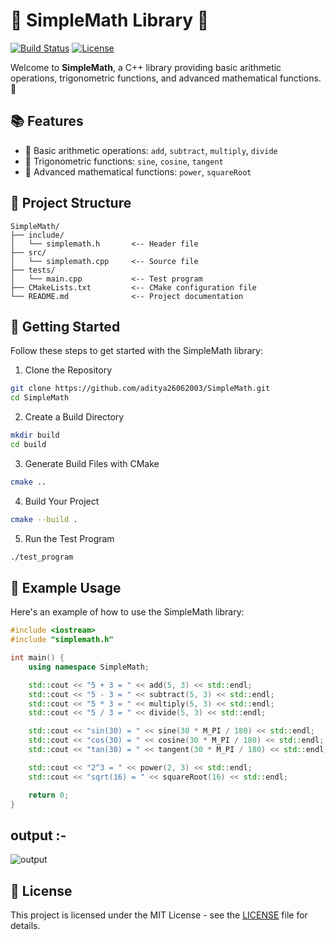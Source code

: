# 🎉 SimpleMath Library 🎉

[![Build Status](https://img.shields.io/badge/build-passing-brightgreen.svg)](https://shields.io)
[![License](https://img.shields.io/badge/license-MIT-blue.svg)](https://opensource.org/licenses/MIT)

Welcome to **SimpleMath**, a C++ library providing basic arithmetic operations, trigonometric functions, and advanced mathematical functions. 🌟

## 📚 Features
- 🔢 Basic arithmetic operations: `add`, `subtract`, `multiply`, `divide`
- 📐 Trigonometric functions: `sine`, `cosine`, `tangent`
- 🚀 Advanced mathematical functions: `power`, `squareRoot`

## 📂 Project Structure
```plaintext
SimpleMath/
├── include/
│   └── simplemath.h       <-- Header file
├── src/
│   └── simplemath.cpp     <-- Source file
├── tests/
│   └── main.cpp           <-- Test program
├── CMakeLists.txt         <-- CMake configuration file
└── README.md              <-- Project documentation
```
## 🚀 Getting Started
Follow these steps to get started with the SimpleMath library:

1. Clone the Repository
```sh
git clone https://github.com/aditya26062003/SimpleMath.git
cd SimpleMath
```
2. Create a Build Directory
```sh
mkdir build
cd build
```
3. Generate Build Files with CMake
```sh
cmake ..
```
4. Build Your Project
```sh
cmake --build .
```
5. Run the Test Program
```sh
./test_program
```
## 📄 Example Usage
Here's an example of how to use the SimpleMath library:

```cpp
#include <iostream>
#include "simplemath.h"

int main() {
    using namespace SimpleMath;

    std::cout << "5 + 3 = " << add(5, 3) << std::endl;
    std::cout << "5 - 3 = " << subtract(5, 3) << std::endl;
    std::cout << "5 * 3 = " << multiply(5, 3) << std::endl;
    std::cout << "5 / 3 = " << divide(5, 3) << std::endl;

    std::cout << "sin(30) = " << sine(30 * M_PI / 180) << std::endl;
    std::cout << "cos(30) = " << cosine(30 * M_PI / 180) << std::endl;
    std::cout << "tan(30) = " << tangent(30 * M_PI / 180) << std::endl;

    std::cout << "2^3 = " << power(2, 3) << std::endl;
    std::cout << "sqrt(16) = " << squareRoot(16) << std::endl;

    return 0;
}
```
## output :- 
![output]()
## 📜 License
This project is licensed under the MIT License - see the [LICENSE](https://github.com/aditya26062003/SimpleMath/blob/main/LICENSE) file for details.

<!--## 🙌 Contributing
Contributions are welcome! Please open an issue or submit a pull request for any changes.

## 🛠️ Built With
* C++
* CMake

Made with ❤️ by Aditya Singh
